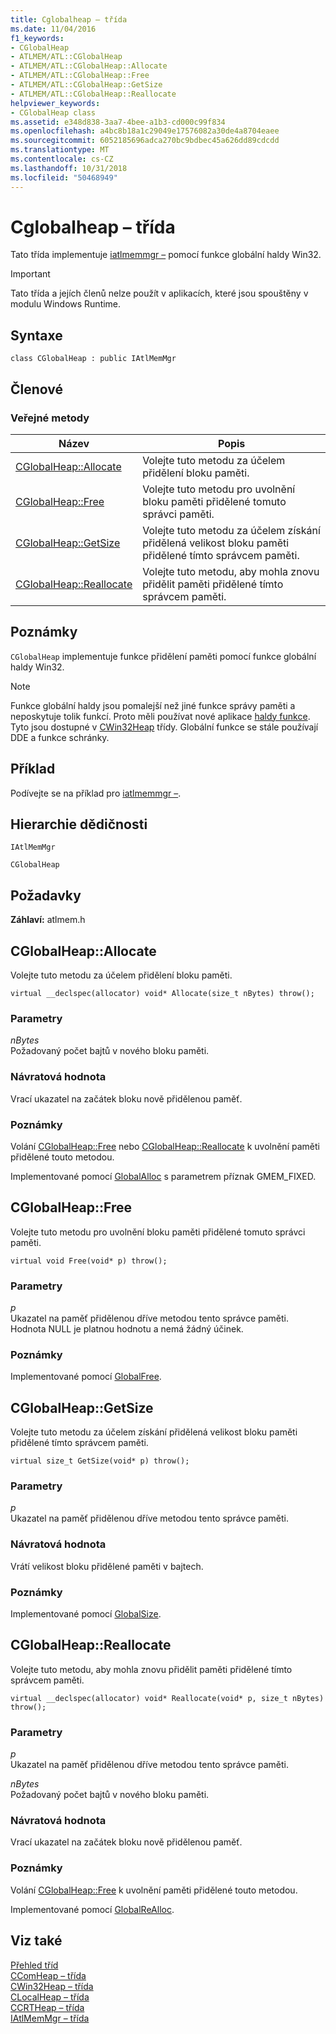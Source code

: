 ```yaml
---
title: Cglobalheap – třída
ms.date: 11/04/2016
f1_keywords:
- CGlobalHeap
- ATLMEM/ATL::CGlobalHeap
- ATLMEM/ATL::CGlobalHeap::Allocate
- ATLMEM/ATL::CGlobalHeap::Free
- ATLMEM/ATL::CGlobalHeap::GetSize
- ATLMEM/ATL::CGlobalHeap::Reallocate
helpviewer_keywords:
- CGlobalHeap class
ms.assetid: e348d838-3aa7-4bee-a1b3-cd000c99f834
ms.openlocfilehash: a4bc8b18a1c29049e17576082a30de4a8704eaee
ms.sourcegitcommit: 6052185696adca270bc9bdbec45a626dd89cdcdd
ms.translationtype: MT
ms.contentlocale: cs-CZ
ms.lasthandoff: 10/31/2018
ms.locfileid: "50468949"
---
```

# <a name="cglobalheap-class"></a>Cglobalheap – třída

Tato třída implementuje [iatlmemmgr –](../../atl/reference/iatlmemmgr-class.md) pomocí funkce globální haldy Win32.

> [!IMPORTANT]
>  Tato třída a jejích členů nelze použít v aplikacích, které jsou spouštěny v modulu Windows Runtime.

## <a name="syntax"></a>Syntaxe

```
class CGlobalHeap : public IAtlMemMgr
```

## <a name="members"></a>Členové

### <a name="public-methods"></a>Veřejné metody

|Název|Popis|
|----------|-----------------|
|[CGlobalHeap::Allocate](#allocate)|Volejte tuto metodu za účelem přidělení bloku paměti.|
|[CGlobalHeap::Free](#free)|Volejte tuto metodu pro uvolnění bloku paměti přidělené tomuto správci paměti.|
|[CGlobalHeap::GetSize](#getsize)|Volejte tuto metodu za účelem získání přidělená velikost bloku paměti přidělené tímto správcem paměti.|
|[CGlobalHeap::Reallocate](#reallocate)|Volejte tuto metodu, aby mohla znovu přidělit paměti přidělené tímto správcem paměti.|

## <a name="remarks"></a>Poznámky

`CGlobalHeap` implementuje funkce přidělení paměti pomocí funkce globální haldy Win32.

> [!NOTE]
>  Funkce globální haldy jsou pomalejší než jiné funkce správy paměti a neposkytuje tolik funkcí. Proto měli používat nové aplikace [haldy funkce](/windows/desktop/Memory/heap-functions). Tyto jsou dostupné v [CWin32Heap](../../atl/reference/cwin32heap-class.md) třídy. Globální funkce se stále používají DDE a funkce schránky.

## <a name="example"></a>Příklad

Podívejte se na příklad pro [iatlmemmgr –](../../atl/reference/iatlmemmgr-class.md).

## <a name="inheritance-hierarchy"></a>Hierarchie dědičnosti

`IAtlMemMgr`

`CGlobalHeap`

## <a name="requirements"></a>Požadavky

**Záhlaví:** atlmem.h

##  <a name="allocate"></a>  CGlobalHeap::Allocate

Volejte tuto metodu za účelem přidělení bloku paměti.

```
virtual __declspec(allocator) void* Allocate(size_t nBytes) throw();
```

### <a name="parameters"></a>Parametry

*nBytes*<br/>
Požadovaný počet bajtů v nového bloku paměti.

### <a name="return-value"></a>Návratová hodnota

Vrací ukazatel na začátek bloku nově přidělenou paměť.

### <a name="remarks"></a>Poznámky

Volání [CGlobalHeap::Free](#free) nebo [CGlobalHeap::Reallocate](#reallocate) k uvolnění paměti přidělené touto metodou.

Implementované pomocí [GlobalAlloc](/windows/desktop/api/winbase/nf-winbase-globalalloc) s parametrem příznak GMEM_FIXED.

##  <a name="free"></a>  CGlobalHeap::Free

Volejte tuto metodu pro uvolnění bloku paměti přidělené tomuto správci paměti.

```
virtual void Free(void* p) throw();
```

### <a name="parameters"></a>Parametry

*p*<br/>
Ukazatel na paměť přidělenou dříve metodou tento správce paměti. Hodnota NULL je platnou hodnotu a nemá žádný účinek.

### <a name="remarks"></a>Poznámky

Implementované pomocí [GlobalFree](/windows/desktop/api/winbase/nf-winbase-globalfree).

##  <a name="getsize"></a>  CGlobalHeap::GetSize

Volejte tuto metodu za účelem získání přidělená velikost bloku paměti přidělené tímto správcem paměti.

```
virtual size_t GetSize(void* p) throw();
```

### <a name="parameters"></a>Parametry

*p*<br/>
Ukazatel na paměť přidělenou dříve metodou tento správce paměti.

### <a name="return-value"></a>Návratová hodnota

Vrátí velikost bloku přidělené paměti v bajtech.

### <a name="remarks"></a>Poznámky

Implementované pomocí [GlobalSize](/windows/desktop/api/winbase/nf-winbase-globalsize).

##  <a name="reallocate"></a>  CGlobalHeap::Reallocate

Volejte tuto metodu, aby mohla znovu přidělit paměti přidělené tímto správcem paměti.

```
virtual __declspec(allocator) void* Reallocate(void* p, size_t nBytes) throw();
```

### <a name="parameters"></a>Parametry

*p*<br/>
Ukazatel na paměť přidělenou dříve metodou tento správce paměti.

*nBytes*<br/>
Požadovaný počet bajtů v nového bloku paměti.

### <a name="return-value"></a>Návratová hodnota

Vrací ukazatel na začátek bloku nově přidělenou paměť.

### <a name="remarks"></a>Poznámky

Volání [CGlobalHeap::Free](#free) k uvolnění paměti přidělené touto metodou.

Implementované pomocí [GlobalReAlloc](/windows/desktop/api/winbase/nf-winbase-globalrealloc).

## <a name="see-also"></a>Viz také

[Přehled tříd](../../atl/atl-class-overview.md)<br/>
[CComHeap – třída](../../atl/reference/ccomheap-class.md)<br/>
[CWin32Heap – třída](../../atl/reference/cwin32heap-class.md)<br/>
[CLocalHeap – třída](../../atl/reference/clocalheap-class.md)<br/>
[CCRTHeap – třída](../../atl/reference/ccrtheap-class.md)<br/>
[IAtlMemMgr – třída](../../atl/reference/iatlmemmgr-class.md)
